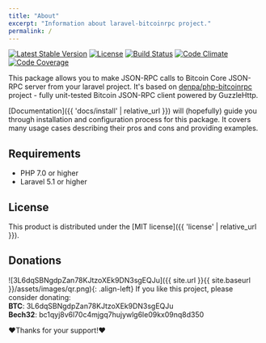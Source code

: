 ```yaml
---
title: "About"
excerpt: "Information about laravel-bitcoinrpc project."
permalink: /
---
```

[![Latest Stable Version](https://poser.pugx.org/denpa/laravel-bitcoinrpc/v/stable)](https://packagist.org/packages/denpa/laravel-bitcoinrpc)
[![License](https://poser.pugx.org/denpa/laravel-bitcoinrpc/license)](https://packagist.org/packages/denpa/laravel-bitcoinrpc)
[![Build Status](https://travis-ci.org/denpamusic/laravel-bitcoinrpc.svg)](https://travis-ci.org/denpamusic/laravel-bitcoinrpc)
[![Code Climate](https://codeclimate.com/github/denpamusic/laravel-bitcoinrpc/badges/gpa.svg)](https://codeclimate.com/github/denpamusic/laravel-bitcoinrpc)
[![Code Coverage](https://codeclimate.com/github/denpamusic/laravel-bitcoinrpc/badges/coverage.svg)](https://codeclimate.com/github/denpamusic/laravel-bitcoinrpc/coverage)

This package allows you to make JSON-RPC calls to Bitcoin Core JSON-RPC server from your laravel project.
It's based on [denpa/php-bitcoinrpc](https://github.com/denpamusic/php-bitcoinrpc) project - fully unit-tested Bitcoin JSON-RPC client powered by GuzzleHttp.

[Documentation]({{ 'docs/install' | relative_url }}) will (hopefully) guide you through installation and configuration process for this package.
It covers many usage cases describing their pros and cons and providing examples.

## Requirements
* PHP 7.0 or higher
* Laravel 5.1 or higher

## License
This product is distributed under the [MIT license]({{ 'license' | relative_url }}).

## Donations

![3L6dqSBNgdpZan78KJtzoXEk9DN3sgEQJu]({{ site.url }}{{ site.baseurl }}/assets/images/qr.png){: .align-left}
If you like this project, please consider donating:  
**BTC**: 3L6dqSBNgdpZan78KJtzoXEk9DN3sgEQJu  
**Bech32**: bc1qyj8v6l70c4mjgq7hujywlg6le09kx09nq8d350

❤Thanks for your support!❤
